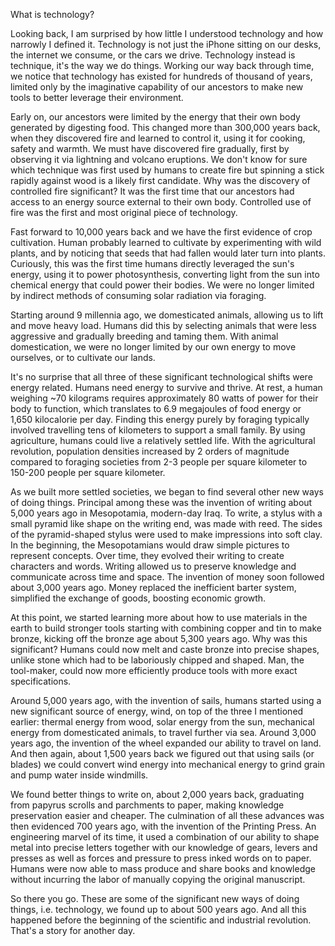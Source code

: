 What is technology? 

Looking back, I am  surprised by how little I understood technology and how narrowly I defined it. Technology is not just the iPhone sitting on our desks, the internet we consume, or the cars we drive. Technology instead is technique, it's the way we do things. Working our way back through time, we notice that technology has existed for hundreds of thousand of years, limited only by the imaginative capability of our ancestors to make new tools to better leverage their environment. 

Early on, our ancestors were limited by the energy that their own body generated by digesting food. This changed more than 300,000 years back, when they discovered fire and learned to control it, using it for cooking, safety and warmth. We must have discovered fire gradually, first by observing it via lightning and volcano eruptions. We don't know for sure which technique was first used by humans to create fire but spinning a stick rapidly against wood is a likely first candidate. Why was the discovery of controlled fire significant? It was the first time that our ancestors had access to an energy source external to their own body. Controlled use of fire was the first and most original piece of technology. 

Fast forward to 10,000 years back and we have the first evidence of crop cultivation. Human probably learned to cultivate by experimenting with wild plants, and by noticing that seeds that had fallen would later turn into plants. Curiously, this was the first time humans directly leveraged the sun's energy, using it to power photosynthesis, converting light from the sun into chemical energy that could power their bodies. We were no longer limited by indirect methods of consuming solar radiation via foraging. 

Starting around 9 millennia ago, we domesticated animals, allowing us to lift and move heavy load. Humans did this by selecting animals that were less aggressive and gradually  breeding and taming them. With animal domestication, we were no longer limited by our own energy to move ourselves, or to cultivate our lands. 

It's no surprise that all three of these significant technological shifts were energy related. Humans need energy to survive and thrive. At rest, a human weighing ~70 kilograms requires approximately 80 watts of power for their body to function, which translates to 6.9 megajoules of food energy or 1,650 kilocalorie per day. Finding this energy purely by foraging typically involved travelling tens of kilometers to support a small family. By using agriculture, humans could live a relatively settled life. With the agricultural revolution, population densities increased by 2 orders of magnitude compared to foraging societies from 2-3 people per square kilometer to 150-200 people per square kilometer. 

As we built more settled societies, we began to find several other new ways of doing things. Principal among these was the invention of writing about 5,000 years ago in Mesopotamia, modern-day Iraq. To write, a stylus with a small pyramid like shape on the writing end, was made with reed. The sides of the pyramid-shaped stylus were used to make impressions into soft clay. In the beginning, the Mesopotamians would draw simple pictures to represent concepts. Over time, they evolved their writing to create characters and words. Writing allowed us to preserve knowledge and communicate across time and space. The invention of money soon followed about 3,000 years ago. Money replaced the inefficient barter system, simplified the exchange of goods, boosting economic growth. 

At this point, we started learning more about how to use materials in the earth to build stronger tools starting with combining copper and tin to make bronze, kicking off the bronze age about 5,300 years ago. Why was this significant? Humans could now melt and caste bronze into precise shapes, unlike stone which had to be laboriously chipped and shaped. Man, the tool-maker, could now more efficiently produce tools with more exact specifications. 

Around 5,000 years ago, with the invention of sails, humans started using a new significant source of energy, wind, on top of the three I mentioned earlier: thermal energy from wood, solar energy from the sun, mechanical energy from domesticated animals, to travel further via sea. Around 3,000 years ago, the invention of the wheel expanded our ability to travel on land. And then again, about 1,500 years back we figured out that using sails (or blades) we could convert wind energy into mechanical energy to  grind grain and pump water inside windmills. 

We found better things to write on, about 2,000 years back, graduating from papyrus scrolls and parchments to paper, making knowledge preservation easier and cheaper. The culmination of all these advances was then evidenced 700 years ago, with the invention of the Printing Press. An engineering marvel of its time, it used a combination of our ability to shape metal into precise letters together with our knowledge of gears, levers and presses as well as forces and pressure to press inked words on to paper. Humans were now able to mass produce and share books and knowledge without incurring the labor of manually copying the original manuscript. 


So there you go. These are some of the significant new ways of doing things, i.e. technology, we found up to about 500 years ago. And all this happened before the beginning of the scientific and industrial revolution. That's a story for another day. 




